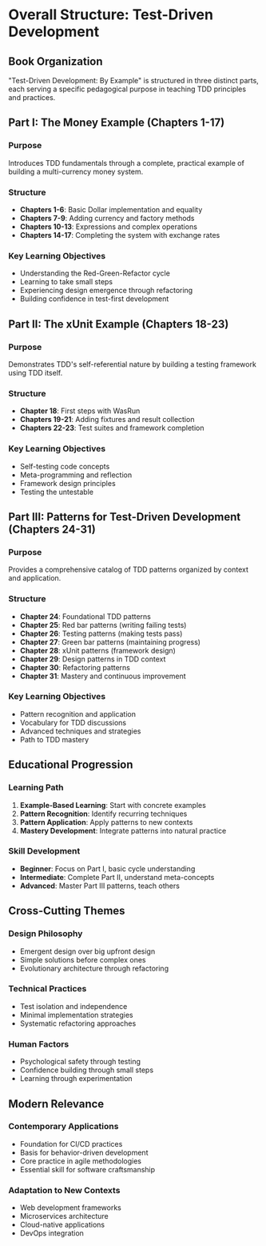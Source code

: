 # Overall Structure: Test-Driven Development

## Book Organization

"Test-Driven Development: By Example" is structured in three distinct parts, each serving a specific pedagogical purpose in teaching TDD principles and practices.

## Part I: The Money Example (Chapters 1-17)

### Purpose
Introduces TDD fundamentals through a complete, practical example of building a multi-currency money system.

### Structure
- **Chapters 1-6**: Basic Dollar implementation and equality
- **Chapters 7-9**: Adding currency and factory methods
- **Chapters 10-13**: Expressions and complex operations
- **Chapters 14-17**: Completing the system with exchange rates

### Key Learning Objectives
- Understanding the Red-Green-Refactor cycle
- Learning to take small steps
- Experiencing design emergence through refactoring
- Building confidence in test-first development

## Part II: The xUnit Example (Chapters 18-23)

### Purpose
Demonstrates TDD's self-referential nature by building a testing framework using TDD itself.

### Structure
- **Chapter 18**: First steps with WasRun
- **Chapters 19-21**: Adding fixtures and result collection
- **Chapters 22-23**: Test suites and framework completion

### Key Learning Objectives
- Self-testing code concepts
- Meta-programming and reflection
- Framework design principles
- Testing the untestable

## Part III: Patterns for Test-Driven Development (Chapters 24-31)

### Purpose
Provides a comprehensive catalog of TDD patterns organized by context and application.

### Structure
- **Chapter 24**: Foundational TDD patterns
- **Chapter 25**: Red bar patterns (writing failing tests)
- **Chapter 26**: Testing patterns (making tests pass)
- **Chapter 27**: Green bar patterns (maintaining progress)
- **Chapter 28**: xUnit patterns (framework design)
- **Chapter 29**: Design patterns in TDD context
- **Chapter 30**: Refactoring patterns
- **Chapter 31**: Mastery and continuous improvement

### Key Learning Objectives
- Pattern recognition and application
- Vocabulary for TDD discussions
- Advanced techniques and strategies
- Path to TDD mastery

## Educational Progression

### Learning Path
1. **Example-Based Learning**: Start with concrete examples
2. **Pattern Recognition**: Identify recurring techniques
3. **Pattern Application**: Apply patterns to new contexts
4. **Mastery Development**: Integrate patterns into natural practice

### Skill Development
- **Beginner**: Focus on Part I, basic cycle understanding
- **Intermediate**: Complete Part II, understand meta-concepts
- **Advanced**: Master Part III patterns, teach others

## Cross-Cutting Themes

### Design Philosophy
- Emergent design over big upfront design
- Simple solutions before complex ones
- Evolutionary architecture through refactoring

### Technical Practices
- Test isolation and independence
- Minimal implementation strategies
- Systematic refactoring approaches

### Human Factors
- Psychological safety through testing
- Confidence building through small steps
- Learning through experimentation

## Modern Relevance

### Contemporary Applications
- Foundation for CI/CD practices
- Basis for behavior-driven development
- Core practice in agile methodologies
- Essential skill for software craftsmanship

### Adaptation to New Contexts
- Web development frameworks
- Microservices architecture
- Cloud-native applications
- DevOps integration